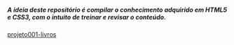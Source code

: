 ##### A ideia deste repositório é compilar o conhecimento adquirido em HTML5 e CSS3, com o intuito de treinar e revisar o conteúdo.

[projeto001-livros](https://gustcustodio.github.io/projetos/projeto001-livros/)
